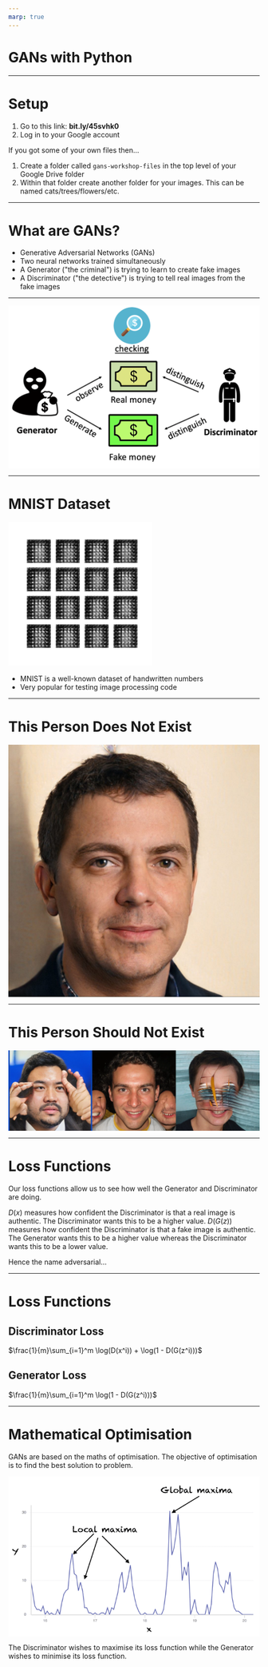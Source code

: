 ```yaml
---
marp: true
---
```


# GANs with Python

---

# Setup

1. Go to this link: **bit.ly/45svhk0**
2. Log in to your Google account

If you got some of your own files then...
1. Create a folder called `gans-workshop-files` in the top level of your Google Drive folder
2. Within that folder create another folder for your images. This can be named cats/trees/flowers/etc.

---

# What are GANs?

- Generative Adversarial Networks (GANs)
- Two neural networks trained simultaneously
- A Generator ("the criminal") is trying to learn to create fake images
- A Discriminator ("the detective") is trying to tell real images from the fake images

---

<style>
img[alt~="center"] {
  display: block;
  margin: 0 auto;
}
</style>

![w:900 center](./presentation-images/generator-discriminator.png)

<!--
- The Criminal starts with "random data." This would be like drawing random images on a piece of paper while blindfolded.
- The Detective is presented with a real bank note and a fake note, and has to say which one it thinks is real.
- If the Detective can tell that they money is fake then the Criminal goes away and tries to get better at making fake money. The Detective got it right, so it doesn't change its behaviour.
- If the Detective can't tell that the counterfeit money is fake, then it tries to get better at spotting fake money. The Criminal doesn't change its behaviour because it was successful.
- After enough repetitions of this, we obtain "convergence" when the Criminal's fake money becomes so convincing that the Detective gives up on trying to tell what's what. All it can do is say there's a 50/50 chance because it's stumped.
 -->

---

# MNIST Dataset

![bg right](./presentation-images/mnist.gif)

- MNIST is a well-known dataset of handwritten numbers
- Very popular for testing image processing code

---

# This Person Does Not Exist

![w:500 center](./presentation-images/doesnt-exist.jpg)

---

# This Person Should Not Exist

![h:350 center](./presentation-images/should-not-exist.png)

---
# Loss Functions

Our loss functions allow us to see how well the Generator and Discriminator are doing.

$D(x)$ measures how confident the Discriminator is that a real image is authentic. The Discriminator wants this to be a higher value.
$D(G(z))$ measures how confident the Discriminator is that a fake image is authentic. The Generator wants this to be a higher value whereas the Discriminator wants this to be a lower value.

Hence the name adversarial...

---
# Loss Functions

## Discriminator Loss
$\frac{1}{m}\sum_{i=1}^m \log(D(x^i)) + \log(1 - D(G(z^i)))$

## Generator Loss
$\frac{1}{m}\sum_{i=1}^m \log(1 - D(G(z^i)))$

---
# Mathematical Optimisation

GANs are based on the maths of optimisation. The objective of optimisation is to find the best solution to problem.

![h:350 center](./presentation-images/optimisation.png)

The Discriminator wishes to maximise its loss function while the Generator wishes to minimise its loss function.

